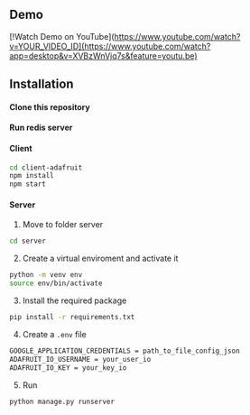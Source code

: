 ## Demo

[!Watch Demo on YouTube](https://www.youtube.com/watch?v=YOUR_VIDEO_ID](https://www.youtube.com/watch?app=desktop&v=XVBzWnVjq7s&feature=youtu.be)



## Installation

#### Clone this repository
#### Run redis server 
#### Client
  ```bash
  cd client-adafruit 
  npm install
  npm start
  ```
#### Server
  1. Move to folder server
  ```bash
  cd server
  ```
  2. Create a virtual enviroment and activate it
  ```bash
  python -m venv env
  source env/bin/activate
  ```
  3. Install the required package
  ```bash
  pip install -r requirements.txt
  ```
  4. Create a `.env` file
  ```bash
  GOOGLE_APPLICATION_CREDENTIALS = path_to_file_config_json
  ADAFRUIT_IO_USERNAME = your_user_io
  ADAFRUIT_IO_KEY = your_key_io
  ```
  5. Run
  ```bash
  python manage.py runserver
  ```
